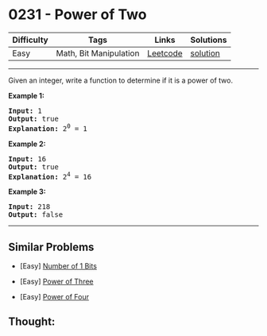 # 0231 - Power of Two

Difficulty  | Tags | Links | Solutions
----------- | ---- | ----- | -----
Easy | Math, Bit Manipulation | [Leetcode](https://leetcode.com/problems/power-of-two) | [solution](https://leetcode.com/problems/power-of-two/solution/)


-----------

<p>Given an integer, write a function to determine if it is a power of two.</p>

<p><strong>Example 1:</strong></p>

<pre>
<strong>Input:</strong> 1
<strong>Output:</strong> true 
<strong>Explanation: </strong>2<sup>0</sup>&nbsp;= 1
</pre>

<p><strong>Example 2:</strong></p>

<pre>
<strong>Input:</strong> 16
<strong>Output:</strong> true
<strong>Explanation: </strong>2<sup>4</sup>&nbsp;= 16</pre>

<p><strong>Example 3:</strong></p>

<pre>
<strong>Input:</strong> 218
<strong>Output:</strong> false</pre>


-----------


## Similar Problems

- [Easy] [Number of 1 Bits](number-of-1-bits)

- [Easy] [Power of Three](power-of-three)

- [Easy] [Power of Four](power-of-four)




## Thought:
